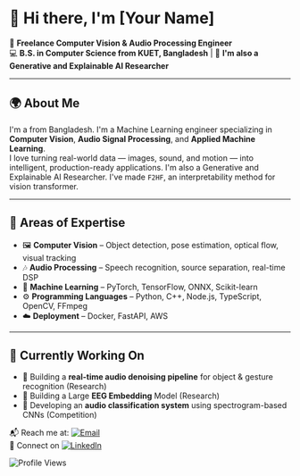 # 👋 Hi there, I'm [Your Name]

🎯 **Freelance Computer Vision & Audio Processing Engineer**  
💻 **B.S. in Computer Science from KUET, Bangladesh** | 🎵 **I'm also a Generative and Explainable AI Researcher**

---

## 🌍 About Me

I'm a from Bangladesh. I'm a Machine Learning engineer specializing in **Computer Vision**, **Audio Signal Processing**, and **Applied Machine Learning**.  
I love turning real-world data — images, sound, and motion — into intelligent, production-ready applications. I'm also a Generative and Explainable AI Researcher. I've made `F2HF`, an interpretability method for vision transformer.

---

## 🧠 Areas of Expertise

- 🖼️ **Computer Vision** – Object detection, pose estimation, optical flow, visual tracking  
- 🎶 **Audio Processing** – Speech recognition, source separation, real-time DSP  
- 🤖 **Machine Learning** – PyTorch, TensorFlow, ONNX, Scikit-learn  
- ⚙️ **Programming Languages** – Python, C++, Node.js, TypeScript, OpenCV, FFmpeg  
- ☁️ **Deployment** – Docker, FastAPI, AWS

---

## 🔭 Currently Working On

- 🚀 Building a **real-time audio denoising pipeline** for object & gesture recognition (Research)
- 🧩 Building a Large **EEG Embedding** Model (Research)
- 🎤 Developing an **audio classification system** using spectrogram-based CNNs (Competition) 



📬 Reach me at: [![Email](https://img.shields.io/badge/Email-Contact%20Me-blue?style=flat-square&logo=gmail)](mailto:mu.imran2002@gmail.com)  
💬 Connect on [![LinkedIn](https://img.shields.io/badge/LinkedIn-Profile-blue?style=flat-square&logo=linkedin)](https://linkedin.com/in/imrnh)  


![Profile Views](https://komarev.com/ghpvc/?username=imrnh&color=blue&style=flat-square)

